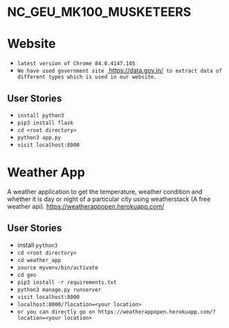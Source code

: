 # NC_GEU_MK100_MUSKETEERS
# Website
- `latest version of Chrome 84.0.4147.105`
- `We have used government site `<a href='https://data.gov.in/'> https://data.gov.in/</a>` to extract data of different types which is used in our website.`
## User Stories
- `install python3`
- `pip3 install flask`
- `cd <root directory>`
- `python3 app.py`
- `visit localhost:8000`

# Weather App
A weather application to get the temperature, weather condition and whether it is day or night of a particular city using weatherstack (A free weather api).
<a href="https://weatherappopen.herokuapp.com/">https://weatherappopen.herokuapp.com/</a>

## User Stories 
- install `python3`
- `cd <root directory>`
- `cd weather_app`
- `source myvenv/bin/activate`
- `cd geo`
- `pip3 install -r requirements.txt`
- `python3 manage.py runserver`
- `visit localhost:8000`
- `localhost:8000/?location=<your location>`
- `or you can directly go on https://weatherappopen.herokuapp.com/?location=<your location>`
